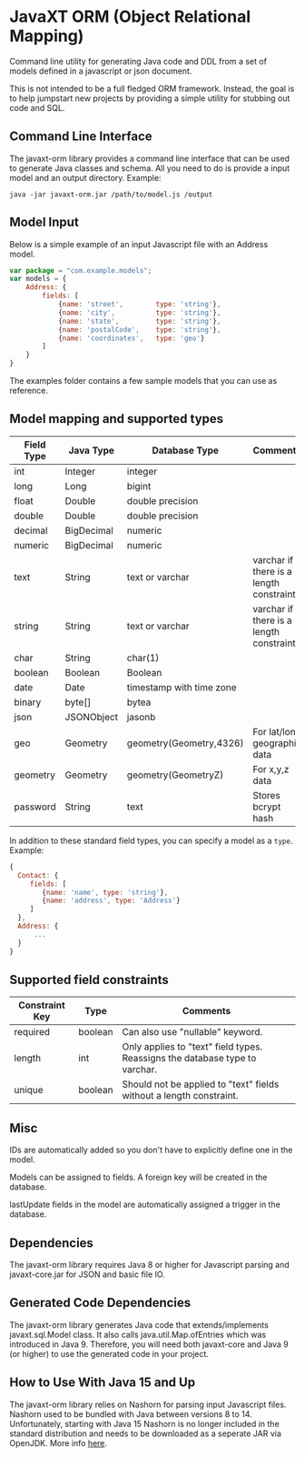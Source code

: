 # JavaXT ORM (Object Relational Mapping)
Command line utility for generating Java code and DDL from a set of models defined in a javascript or json document. 


This is not intended to be a full fledged ORM framework. Instead, the goal is to help jumpstart new projects by
providing a simple utility for stubbing out code and SQL.

## Command Line Interface
The javaxt-orm library provides a command line interface that can be used to generate Java classes 
and schema. All you need to do is provide a input model and an output directory. Example:
```
java -jar javaxt-orm.jar /path/to/model.js /output
```

## Model Input
Below is a simple example of an input Javascript file with an Address model. 
```javascript
var package = "com.example.models";
var models = {
    Address: {
        fields: [
            {name: 'street',        type: 'string'},
            {name: 'city',          type: 'string'},
            {name: 'state',         type: 'string'},
            {name: 'postalCode',    type: 'string'},
            {name: 'coordinates',   type: 'geo'}
        ]
    }
}
```

The examples folder contains a few sample models that you can use as reference.


## Model mapping and supported types


Field Type	| Java Type		| Database Type   | Comments
------------|-------------|-----------------|----------------------------
int		| Integer		| integer |
long		| Long			| bigint |
float		| Double		| double precision |
double		| Double		| double precision |
decimal		| BigDecimal		| numeric |
numeric		| BigDecimal		| numeric |
text		| String		| text or varchar | varchar if there is a length constraint
string		| String		| text or varchar | varchar if there is a length constraint
char		| String		| char(1) |
boolean		| Boolean		| Boolean |
date		| Date			| timestamp with time zone |
binary		| byte[]		| bytea |
json		| JSONObject		| jasonb |
geo		| Geometry		| geometry(Geometry,4326) | For lat/lon geographic data
geometry		| Geometry		| geometry(GeometryZ) | For x,y,z data
password	| String | text | Stores bcrypt hash

In addition to these standard field types, you can specify a model as a `type`. Example:

```javascript
{
  Contact: {
     fields: [
        {name: 'name', type: 'string'},
        {name: 'address', type: 'Address'}
     ]
  },
  Address: {
      ...
  }  
}
```


## Supported field constraints

Constraint Key	| Type		| Comments
----------------|---------|----------------------------------------------
required	| boolean	| Can also use "nullable" keyword.
length		| int		| Only applies to "text" field types. Reassigns the database type to varchar.
unique		| boolean	| Should not be applied to "text" fields without a length constraint.


## Misc

IDs are automatically added so you don't have to explicitly define one in the model.

Models can be assigned to fields. A foreign key will be created in the database.

lastUpdate fields in the model are automatically assigned a trigger in the database.


## Dependencies
The javaxt-orm library requires Java 8 or higher for Javascript parsing and javaxt-core.jar for JSON and basic file IO.


## Generated Code Dependencies
The javaxt-orm library generates Java code that extends/implements javaxt.sql.Model class. 
It also calls java.util.Map.ofEntries which was introduced in Java 9. 
Therefore, you will need both javaxt-core and Java 9 (or higher) to use the generated code
in your project.


## How to Use With Java 15 and Up
The javaxt-orm library relies on Nashorn for parsing input Javascript files.
Nashorn used to be bundled with Java between versions 8 to 14. Unfortunately, starting with Java 15
Nashorn is no longer included in the standard distribution and needs to be downloaded as a seperate JAR via OpenJDK.
More info <a href="https://gist.github.com/pborissow/a1d8a7721d131b773235cca88dc0b88c">here</a>.
